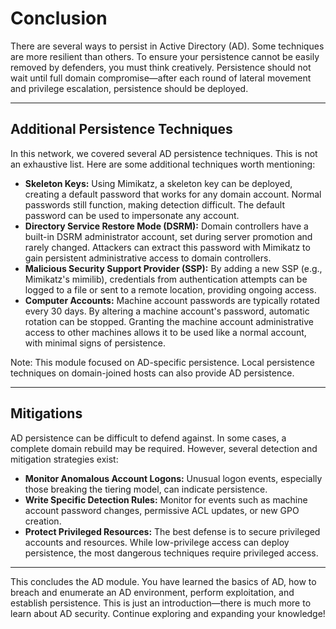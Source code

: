 # Conclusion

There are several ways to persist in Active Directory (AD). Some techniques are more resilient than others. To ensure your persistence cannot be easily removed by defenders, you must think creatively. Persistence should not wait until full domain compromise—after each round of lateral movement and privilege escalation, persistence should be deployed.

---

## Additional Persistence Techniques

In this network, we covered several AD persistence techniques. This is not an exhaustive list. Here are some additional techniques worth mentioning:

- **Skeleton Keys:** Using Mimikatz, a skeleton key can be deployed, creating a default password that works for any domain account. Normal passwords still function, making detection difficult. The default password can be used to impersonate any account.
- **Directory Service Restore Mode (DSRM):** Domain controllers have a built-in DSRM administrator account, set during server promotion and rarely changed. Attackers can extract this password with Mimikatz to gain persistent administrative access to domain controllers.
- **Malicious Security Support Provider (SSP):** By adding a new SSP (e.g., Mimikatz's mimilib), credentials from authentication attempts can be logged to a file or sent to a remote location, providing ongoing access.
- **Computer Accounts:** Machine account passwords are typically rotated every 30 days. By altering a machine account's password, automatic rotation can be stopped. Granting the machine account administrative access to other machines allows it to be used like a normal account, with minimal signs of persistence.

Note: This module focused on AD-specific persistence. Local persistence techniques on domain-joined hosts can also provide AD persistence.

---

## Mitigations

AD persistence can be difficult to defend against. In some cases, a complete domain rebuild may be required. However, several detection and mitigation strategies exist:

- **Monitor Anomalous Account Logons:** Unusual logon events, especially those breaking the tiering model, can indicate persistence.
- **Write Specific Detection Rules:** Monitor for events such as machine account password changes, permissive ACL updates, or new GPO creation.
- **Protect Privileged Resources:** The best defense is to secure privileged accounts and resources. While low-privilege access can deploy persistence, the most dangerous techniques require privileged access.

---

This concludes the AD module. You have learned the basics of AD, how to breach and enumerate an AD environment, perform exploitation, and establish persistence. This is just an introduction—there is much more to learn about AD security. Continue exploring and expanding your knowledge!